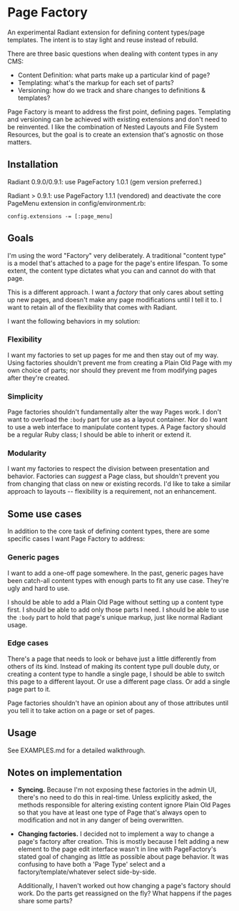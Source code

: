 # Page Factory

An experimental Radiant extension for defining content types/page templates. The intent is to stay light and reuse instead of rebuild.

There are three basic questions when dealing with content types in any CMS:

+ Content Definition: what parts make up a particular kind of page?
+ Templating: what's the markup for each set of parts?
+ Versioning: how do we track and share changes to definitions & templates?

Page Factory is meant to address the first point, defining pages. Templating and versioning can be achieved with existing extensions and don't need to be reinvented. I like the combination of Nested Layouts and File System Resources, but the goal is to create an extension that's agnostic on those matters.

## Installation

Radiant 0.9.0/0.9.1: use PageFactory 1.0.1 (gem version preferred.)

Radiant > 0.9.1: use PageFactory 1.1.1 (vendored) and deactivate the core
PageMenu extension in config/environment.rb:

    config.extensions -= [:page_menu]

## Goals

I'm using the word "Factory" very deliberately. A traditional "content type" is a model that's attached to a page for the page's entire lifespan. To some extent, the content type dictates what you can and cannot do with that page.

This is a different approach. I want a _factory_ that only cares about setting up new pages, and doesn't make any page modifications until I tell it to. I want to retain all of the flexibility that comes with Radiant.

I want the following behaviors in my solution:

### Flexibility

I want my factories to set up pages for me and then stay out of my way. Using factories shouldn't prevent me from creating a Plain Old Page with my own choice of parts; nor should they prevent me from modifying pages after they're created.

### Simplicity

Page factories shouldn't fundamentally alter the way Pages work. I don't want to overload the `:body` part for use as a layout container. Nor do I want to use a web interface to manipulate content types. A Page factory should be a regular Ruby class; I should be able to inherit or extend it.

### Modularity

I want my factories to respect the division between presentation and behavior. Factories can _suggest_ a Page class, but shouldn't prevent you from changing that class on new or existing records. I'd like to take a similar approach to layouts -- flexibility is a requirement, not an enhancement.

## Some use cases

In addition to the core task of defining content types, there are some specific cases I want Page Factory to address:

### Generic pages

I want to add a one-off page somewhere. In the past, generic pages have been catch-all content types with enough parts to fit any use case. They're ugly and hard to use.

I should be able to add a Plain Old Page without setting up a content type first. I should be able to add only those parts I need. I should be able to use the `:body` part to hold that page's unique markup, just like normal Radiant usage.

### Edge cases

There's a page that needs to look or behave just a little differently from others of its kind. Instead of making its content type pull double duty, or creating a content type to handle a single page, I should be able to switch this page to a different layout. Or use a different page class. Or add a single page part to it.

Page factories shouldn't have an opinion about any of those attributes until you tell it to take action on a page or set of pages.

## Usage

See EXAMPLES.md for a detailed walkthrough.

## Notes on implementation

+   **Syncing.** Because I'm not exposing these factories in the admin UI, there's no need to do this in real-time. Unless explicitly asked, the methods responsible for altering existing content ignore Plain Old Pages so that you have at least one type of Page that's always open to modification and not in any danger of being overwritten.

+   **Changing factories.** I decided not to implement a way to change a page's factory after creation. This is mostly because I felt adding a new element to the page edit interface wasn't in line with PageFactory's stated goal of changing as little as possible about page behavior. It was confusing to have both a 'Page Type' select and a factory/template/whatever select side-by-side.

    Additionally, I haven't worked out how changing a page's factory should work. Do the parts get reassigned on the fly? What happens if the pages share some parts?